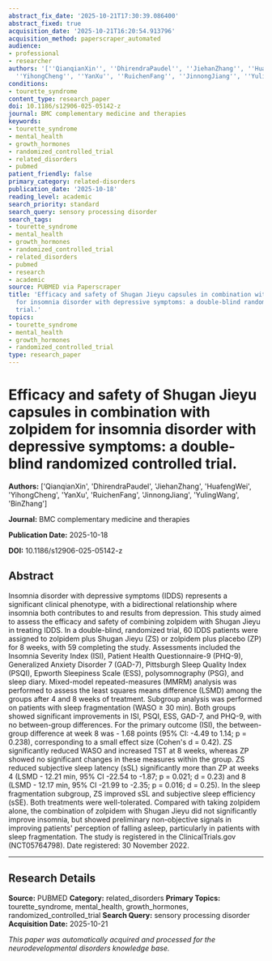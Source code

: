 ```yaml
---
abstract_fix_date: '2025-10-21T17:30:39.086400'
abstract_fixed: true
acquisition_date: '2025-10-21T16:20:54.913796'
acquisition_method: paperscraper_automated
audience:
- professional
- researcher
authors: '[''QianqianXin'', ''DhirendraPaudel'', ''JiehanZhang'', ''HuafengWei'',
  ''YihongCheng'', ''YanXu'', ''RuichenFang'', ''JinnongJiang'', ''YulingWang'', ''BinZhang'']'
conditions:
- tourette_syndrome
content_type: research_paper
doi: 10.1186/s12906-025-05142-z
journal: BMC complementary medicine and therapies
keywords:
- tourette_syndrome
- mental_health
- growth_hormones
- randomized_controlled_trial
- related_disorders
- pubmed
patient_friendly: false
primary_category: related-disorders
publication_date: '2025-10-18'
reading_level: academic
search_priority: standard
search_query: sensory processing disorder
search_tags:
- tourette_syndrome
- mental_health
- growth_hormones
- randomized_controlled_trial
- related_disorders
- pubmed
- research
- academic
source: PUBMED via Paperscraper
title: 'Efficacy and safety of Shugan Jieyu capsules in combination with zolpidem
  for insomnia disorder with depressive symptoms: a double-blind randomized controlled
  trial.'
topics:
- tourette_syndrome
- mental_health
- growth_hormones
- randomized_controlled_trial
type: research_paper
---
```


# Efficacy and safety of Shugan Jieyu capsules in combination with zolpidem for insomnia disorder with depressive symptoms: a double-blind randomized controlled trial.

**Authors:** ['QianqianXin', 'DhirendraPaudel', 'JiehanZhang', 'HuafengWei', 'YihongCheng', 'YanXu', 'RuichenFang', 'JinnongJiang', 'YulingWang', 'BinZhang']

**Journal:** BMC complementary medicine and therapies

**Publication Date:** 2025-10-18

**DOI:** 10.1186/s12906-025-05142-z

## Abstract

Insomnia disorder with depressive symptoms (IDDS) represents a significant clinical phenotype, with a bidirectional relationship where insomnia both contributes to and results from depression. This study aimed to assess the efficacy and safety of combining zolpidem with Shugan Jieyu in treating IDDS. In a double-blind, randomized trial, 60 IDDS patients were assigned to zolpidem plus Shugan Jieyu (ZS) or zolpidem plus placebo (ZP) for 8 weeks, with 59 completing the study. Assessments included the Insomnia Severity Index (ISI), Patient Health Questionnaire-9 (PHQ-9), Generalized Anxiety Disorder 7 (GAD-7), Pittsburgh Sleep Quality Index (PSQI), Epworth Sleepiness Scale (ESS), polysomnography (PSG), and sleep diary. Mixed-model repeated-measures (MMRM) analysis was performed to assess the least squares means difference (LSMD) among the groups after 4 and 8 weeks of treatment. Subgroup analysis was performed on patients with sleep fragmentation (WASO ≥ 30 min). Both groups showed significant improvements in ISI, PSQI, ESS, GAD-7, and PHQ-9, with no between-group differences. For the primary outcome (ISI), the between-group difference at week 8 was - 1.68 points (95% CI: -4.49 to 1.14; p = 0.238), corresponding to a small effect size (Cohen's d = 0.42). ZS significantly reduced WASO and increased TST at 8 weeks, whereas ZP showed no significant changes in these measures within the group. ZS reduced subjective sleep latency (sSL) significantly more than ZP at weeks 4 (LSMD - 12.21 min, 95% CI -22.54 to -1.87; p = 0.021; d = 0.23) and 8 (LSMD - 12.17 min, 95% CI -21.99 to -2.35; p = 0.016; d = 0.25). In the sleep fragmentation subgroup, ZS improved sSL and subjective sleep efficiency (sSE). Both treatments were well-tolerated. Compared with taking zolpidem alone, the combination of zolpidem with Shugan Jieyu did not significantly improve insomnia, but showed preliminary non-objective signals in improving patients' perception of falling asleep, particularly in patients with sleep fragmentation. The study is registered in the ClinicalTrials.gov (NCT05764798). Date registered: 30 November 2022.

---

## Research Details

**Source:** PUBMED
**Category:** related_disorders
**Primary Topics:** tourette_syndrome, mental_health, growth_hormones, randomized_controlled_trial
**Search Query:** sensory processing disorder
**Acquisition Date:** 2025-10-21

*This paper was automatically acquired and processed for the neurodevelopmental disorders knowledge base.*
